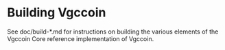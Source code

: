 Building Vgccoin
================

See doc/build-*.md for instructions on building the various
elements of the Vgccoin Core reference implementation of Vgccoin.
